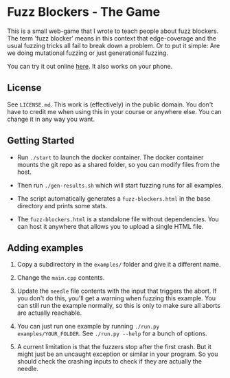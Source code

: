 # Fuzz Blockers - The Game

This is a small web-game that I wrote to teach people about fuzz blockers.
The term 'fuzz blocker' means in this context that edge-coverage and the usual
fuzzing tricks all fail to break down a problem. Or to put it simple: Are we
doing mutational fuzzing or just generational fuzzing.

You can try it out online [here](https://teemperor.de/fuzz-blockers). It
also works on your phone.

## License

See `LICENSE.md`. This work is (effectively) in the public domain. You don't
have to credit me when using this in your course or anywhere else.
You can change it in any way you want.

## Getting Started

* Run `./start` to launch the docker container. The docker container mounts the
  git repo as a shared folder, so you can modify files from the host.

* Then run `./gen-results.sh` which will start fuzzing runs for all examples.

* The script automatically generates a `fuzz-blockers.html` in the base directory
  and prints some stats.

* The `fuzz-blockers.html` is a standalone file without dependencies. You can
  host it anywhere that allows you to upload a single HTML file.

## Adding examples

1. Copy a subdirectory in the `examples/` folder and give it a different name.

2. Change the `main.cpp` contents.

3. Update the `needle` file contents with the input that triggers the abort.
If you don't do this, you'll get a warning when fuzzing this example. You
can still run the example normally, so this is only to make sure all aborts
are actually reachable.

4. You can just run one example by running `./run.py examples/YOUR_FOLDER`.
See `./run.py --help` for a bunch of options. 

5. A current limitation is that the fuzzers stop after the first crash. But
it might just be an uncaught exception or similar in your program. So you
should check the crashing inputs to check if they are actually the needle.